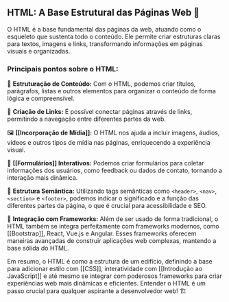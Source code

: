 ## HTML: A Base Estrutural das Páginas Web 🧱

O HTML é a base fundamental das páginas da web, atuando como o esqueleto que sustenta todo o conteúdo. Ele permite criar estruturas claras para textos, imagens e links, transformando informações em páginas visuais e organizadas.
### Principais pontos sobre o HTML:

📄 **Estruturação de Conteúdo:** Com o HTML, podemos criar títulos, parágrafos, listas e outros elementos para organizar o conteúdo de forma lógica e compreensível.

🔗 **Criação de Links:** É possível conectar páginas através de links, permitindo a navegação entre diferentes partes da web.

🖼️ **[[Incorporação de Mídia]]:** O HTML nos ajuda a incluir imagens, áudios, vídeos e outros tipos de mídia nas páginas, enriquecendo a experiência visual.

📝 **[[Formulários]] Interativos:** Podemos criar formulários para coletar informações dos usuários, como feedback ou dados de contato, tornando a interação mais dinâmica.

🧠 **Estrutura Semântica:** Utilizando tags semânticas como `<header>`, `<nav>`, `<section>` e `<footer>`, podemos indicar o significado e a função das diferentes partes da página, o que é crucial para acessibilidade e SEO.

🔌 **Integração com Frameworks:** Além de ser usado de forma tradicional, o HTML também se integra perfeitamente com frameworks modernos, como [[Bootstrap]], React, Vue.js e Angular. Esses frameworks oferecem maneiras avançadas de construir aplicações web complexas, mantendo a base sólida do HTML.

Em resumo, o HTML é como a estrutura de um edifício, definindo a base para adicionar estilo com [[CSS]], interatividade com [[Introdução ao JavaScript]] e até mesmo se integrar com poderosos frameworks para criar experiências web mais dinâmicas e eficientes. Entender o HTML é um passo crucial para qualquer aspirante a desenvolvedor web! 🏗️